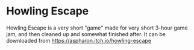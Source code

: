 ﻿# Howling Escape

Howling Escape is a very short "game" made for very short 3-hour game jam, and then cleaned up and somewhat finished after. It can be downloaded from https://aspharon.itch.io/howling-escape
